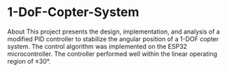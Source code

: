 # 1-DoF-Copter-System
About This project presents the design, implementation, and analysis of a modified PID controller to stabilize the angular position of a 1-DOF copter system. The control algorithm was implemented on the ESP32 microcontroller. The controller performed well within the linear operating region of ±30°.

